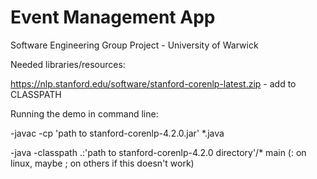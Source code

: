 # Event Management App
Software Engineering Group Project - University of Warwick


Needed libraries/resources:

https://nlp.stanford.edu/software/stanford-corenlp-latest.zip - add to CLASSPATH

Running the demo in command line:

-javac -cp 'path to stanford-corenlp-4.2.0.jar' *.java

-java -classpath .:'path to stanford-corenlp-4.2.0 directory'/* main (: on linux, maybe ; on others if this doesn't work)
